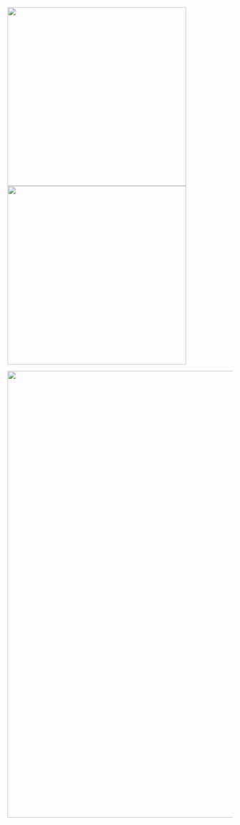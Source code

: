 
 <img src="https://github-readme-stats.vercel.app/api?username=Jsu-ysj&show_icons=true&theme=radical" width = 400 /> <img src="https://github-readme-stats.vercel.app/api/top-langs/?username=Jsu-ysj&langs_count=8&theme=radical" width = 400/>



<img src="https://github-readme-streak-stats.herokuapp.com/?user=Jsu-ysj&theme=radical" width = 1000, heigth = 500 align=center/>

